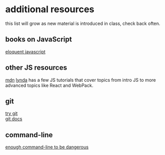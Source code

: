 # additional resources

this list will grow as new material is introduced in class, check back often.

## books on JavaScript

[eloquent javascript](http://eloquentjavascript.net/)

## other JS resources

[mdn](https://developer.mozilla.org/en-US/)
[lynda](https://www.lynda.com/) has a few JS tutorials that cover topics from intro JS to
more advanced topics like React and WebPack.

## git

[try git](https://try.github.io/levels/1/challenges/1)  
[git docs](https://git-scm.com/doc)

## command-line

[enough command-line to be dangerous](https://www.learnenough.com/command-line-tutorial)
